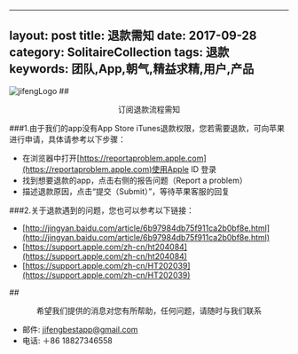 
---
layout: post
title: 退款需知
date: 2017-09-28
category: SolitaireCollection
tags: 退款
keywords: 团队,App,朝气,精益求精,用户,产品
---



![jifengLogo](https://pbs.twimg.com/profile_images/913234541401145345/7Q4gFwne_400x400.jpg)
##<center>订阅退款流程需知</center> 

###1.由于我们的app没有App Store iTunes退款权限，您若需要退款，可向苹果进行申请，具体请参考以下步骤：
   

* 在浏览器中打开[https://reportaproblem.apple.com](https://reportaproblem.apple.com)使用Apple ID 登录
* 找到想要退款的app，点击右侧的报告问题（Report a problem）
* 描述退款原因，点击“提交（Submit）”，等待苹果客服的回复

###2.关于退款遇到的问题，您也可以参考以下链接：

* [http://jingyan.baidu.com/article/6b97984db75f911ca2b0bf8e.html](http://jingyan.baidu.com/article/6b97984db75f911ca2b0bf8e.html)
* [https://support.apple.com/zh-cn/ht204084](https://support.apple.com/zh-cn/ht204084)
* [https://support.apple.com/zh-cn/HT202039](https://support.apple.com/zh-cn/HT202039)


##<center>希望我们提供的消息对您有所帮助，任何问题，请随时与我们联系</center> 

* 邮件: <jifengbestapp@gmail.com>
* 电话: ＋86 18827346558

